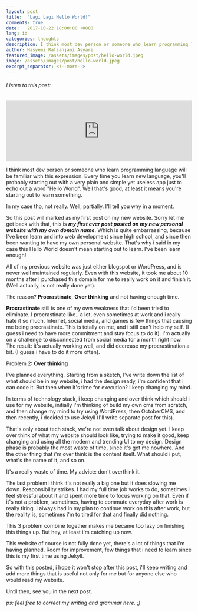 ```yaml
---
layout: post
title:  "Lagi Lagi Hello World!"
comments: true
date:   2017-10-22 18:00:00 +0800
lang: id
categories: thoughts
description: I think most dev person or someone who learn programming language will be familiar with this expression. Every time you learn new language, you'll probably starting out with a very plain and simple yet useless app just to echo out a word "Hello World". Well that's good, at least it means you're starting out to learn something.
author: Hasyemi Rafsanjani Asyari
featured_image: /assets/images/post/hello-world.jpeg
image: /assets/images/post/hello-world.jpeg
excerpt_separator: <!--more-->
---
```


<h6>Listen to this post:</h6>
<iframe width="100%" height="166" scrolling="no" frameborder="no" src="https://w.soundcloud.com/player/?url=https%3A//api.soundcloud.com/tracks/349094474&amp;color=%23000000&amp;auto_play=false&amp;hide_related=false&amp;show_comments=true&amp;show_user=true&amp;show_reposts=false&amp;show_teaser=true"></iframe><br/>
<p class="intro">I think most dev person or someone who learn programming language will be familiar with this expression. Every time you learn new language, you'll probably starting out with a very plain and simple yet useless app just to echo out a word "Hello World". Well that's good, at least it means you're starting out to learn something.</p><!--more-->

In my case tho, not really. Well, partially. I'll tell you why in a moment.

So this post will marked as my first post on my new website. Sorry let me get back with that, this is **_my first ever post posted on my new personal website with my own domain name_**. Which is quite embarrassing, because I've been learn and into web development since high school, and since then been wanting to have my own personal website. That's why i said in my case this Hello World doesn't mean starting out to learn. I've been learn enough!

All of my previous website was just either blogspot or WordPress, and is never well maintained regularly. Even with this website, it took me about 10 months after I purchased this domain for me to really work on it and finish it. (Well actually, is not really done yet).

The reason? **Procrastinate**, **Over thinking** and not having enough time.

**Procrastinate** still is one of my own weakness that i'd been tried to eliminate. I procrastinate like.. a lot, even sometimes at work and i really hate it so much. Internet, social media, and games is few things that causing me being procrastinate. This is totally on me, and i still can't help my self. (I guess i need to have more commitment and stay focus to do it). I'm actually on a challenge to disconnected from social media for a month right now. The result: it's actually working well, and did decrease my procrastination a bit. (I guess i have to do it more often).

Problem 2: **Over thinking**

I've planned everything. Starting from a sketch, I've write down the list of what should be in my website, i had the design ready, i'm confident that i can code it. But then when it's time for execution? I keep changing my mind.

In terms of technology stack, i keep changing and over think which should i use for my website, initially i'm thinking of build my own cms from scratch, and then change my mind to try using WordPress, then OctoberCMS, and then recently, i decided to use Jekyll (I'll write separate post for this).

That's only about tech stack, we're not even talk about design yet. I keep over think of what my website should look like, trying to make it good, keep changing and using all the modern and trending UI to my design. Design phase is probably the most waste of time, since it's got me nowhere. And the other thing that i'm over think is the content itself. What should i put, what's the name of it, and so on.

It's a really waste of time. My advice: don't overthink it.

The last problem i think it's not really a big one but it does slowing me down. Responsibility strikes. I had my full time job works to do, sometimes i feel stressful about it and spent more time to focus working on that. Even if it's not a problem, sometimes, having to commute everyday after work is really tiring. I always had in my plan to continue work on this after work, but the reality is, sometimes i'm to tired for that and finally did nothing.

This 3 problem combine together makes me became too lazy on finishing this things up. But hey, at least i'm catching up now.

This website of course is not fully done yet, there's a lot of things that i'm having planned. Room for improvement, few things that i need to learn since this is my first time using Jekyll.

So with this posted, i hope it won't stop after this post, i'll keep writing and add more things that is useful not only for me but for anyone else who would read my website.

Until then, see you in the next post.

*ps: feel free to correct my writing and grammar here. ;)*
